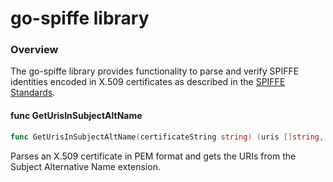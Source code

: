 # go-spiffe library

### Overview

The go-spiffe library provides functionality to parse and verify SPIFFE
identities encoded in X.509 certificates as described in the
[SPIFFE Standards](https://github.com/spiffe/spiffe/tree/master/standards).

#### func GetUrisInSubjectAltName

```go
func GetUrisInSubjectAltName(certificateString string) (uris []string, err error)
```
Parses an X.509 certificate in PEM format and gets the URIs from the Subject
Alternative Name extension.
